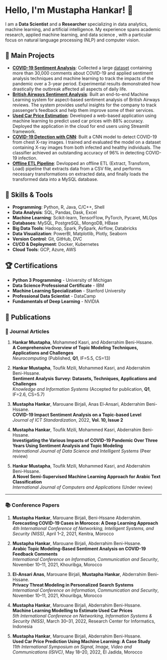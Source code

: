# Hello, I'm Mustapha Hankar! 👋

I am a **Data Scientist** and a **Researcher** specializing in data analytics, machine learning, and artificial intelligence. My experience spans academic research, applied machine learning, and data science , with a particular focus on natural language processing (NLP) and computer vision.

## 🚀 Main Projects

- **[COVID-19 Sentiment Analysis](https://ieeexplore.ieee.org/abstract/document/10255411)**: Collected a large [dataset](https://github.com/HankarM88/Hespress_COVID-19_Dataset) containing more than 30,000 comments about COVID-19 and applied sentiment analysis techniques and machine learning to track the impacts of the pandemic over a 3-year period. Experimental results demonstrated how drastically the outbreak affected all aspects of daily life. 
- **[British Airways Sentiment Analysis](https://github.com/HankarM88/British_Airways_Reviews_Sentiment_Analaysis)**: Built an end-to-end Machine Learning system for aspect-based sentiment analysis of British Airways reviews. The system provides useful insights for the company to track passenger’s feedback and help them improve some of their services. 
- **[Used Car Price Estimation](https://github.com/HankarM88/Used-Car-Price-Prediction)**: Developed a web-based application using machine learning to predict used car prices with 88% accuracy. Deployed the application in the cloud for end users using Streamlit framework. 
- **[COVID-19 Detection with CNN](https://www.kaggle.com/code/hankarmostafa/covid19-detection-from-lungs-x-ray-images)**: Built a CNN model to detect COVID-19 from chest X-ray images. I trained and evaluated the model on a dataset containing X-ray images from both infected and healthy individuals. The classifier achieved an outstanding accuracy of 96% in detecting COVID-19 infection. 
- **[Offline ETL Pipeline](https://github.com/HankarM88/ETL-Pipeline)**: Devlopped an offline ETL (Extract, Transform, Load) pipeline that extracts data from a CSV file, and performs necessary transformations on extracted data, and finally loads the transformed data into a MySQL database. 

## 🔧 Skills & Tools

- **Programming**: Python, R, Java, C/C++, Shell
- **Data Analysis**: SQL, Pandas, Dask, Excel
- **Machine Learning**: Scikit-learn, TensorFlow, PyTorch, Pycaret, MLOps
- **Databases**: MySQL, PostgreSQL, MongoDB, HBase
- **Big Data Tools**: Hadoop, Spark, PySpark, Airflow, Databricks
- **Data Visualization**: PowerBI, Matplotlib, Plotly, Seaborn
- **Version Control**: Git, GitHub, DVC
- **CI/CD & Deployment**: Docker, Kubernetes
- **Cloud Tools**: GCP, Azure, AWS

## 🏆 Certifications
- **Python 3 Programming** - University of Michigan
- **Data Science Professional Certificate** - IBM
- **Machine Learning Specialization** - Stanford University
- **Professional Data Scientist** - DataCamp
- **Fundamentals of Deep Learning** - NVIDIA
## 📄 Publications

### 🧠 Journal Articles

1. **Hankar Mustapha**, Mohammed Kasri, and Abderrahim Beni-Hssane.  
   **A Comprehensive Overview of Topic Modeling Techniques, Applications and Challenges**  
   *Neurocomputing* (Published, **Q1**, IF=5.5, CS=13)

2. **Hankar Mustapha**, Toufik Mzili, Mohammed Kasri, and Abderrahim Beni-Hssane.  
   **Sentiment Analysis Survey: Datasets, Techniques, Applications and Challenges**  
   *Knowledge and Information Systems* (Accepted for publication, **Q1**, IF=2.6, CS=5.7)

3. **Mustapha Hankar**, Marouane Birjali, Anas El-Ansari, Abderrahim Beni-Hssane.  
   **COVID-19 Impact Sentiment Analysis on a Topic-based Level**  
   *Journal of ICT Standardization*, 2022, **Vol. 10, Issue 2**

4. **Mustapha Hankar**, Toufik Mzili, Mohammed Kasri, Abderrahim Beni-Hssane.  
   **Investigating the Various Impacts of COVID-19 Pandemic Over Three Years Using Sentiment Analysis and Topic Modeling**  
   *International Journal of Data Science and Intelligent Systems* (Peer review)

5. **Hankar Mustapha**, Toufik Mzili, Mohammed Kasri, and Abderrahim Beni-Hssane.  
   **A Novel Semi-Supervised Machine Learning Approach for Arabic Text Classification**  
   *International Journal of Computers and Applications* (Under review)

---

### 📚 Conference Papers

1. **Mustapha Hankar**, Marouane Birjali, Beni-Hssane Abderrahim.  
   **Forecasting COVID-19 Cases in Morocco: A Deep Learning Approach**  
   *4th International Conference of Networking, Intelligent Systems, and Security (NISS)*, April 1–2, 2021, Kenitra, Morocco

2. **Mustapha Hankar**, Marouane Birjali, Abderrahim Beni-Hssane.  
   **Arabic Topic Modeling-Based Sentiment Analysis on COVID-19 Feedback Comments**  
   *International Conference on Information, Communication and Security*, November 10–11, 2021, Khouribga, Morocco

3. **El-Ansari Anas**, Marouane Birjali, **Mustapha Hankar**, Abderrahim Beni-Hssane.  
   **Privacy Threat Modeling in Personalized Search Systems**  
   *International Conference on Information, Communication and Security*, November 10–11, 2021, Khouribga, Morocco

4. **Mustapha Hankar**, Marouane Birjali, Abderrahim Beni-Hssane.  
   **Machine Learning Modelling to Estimate Used Car Prices**  
   *5th International Conference on Networking, Information Systems & Security (NISS)*, March 30–31, 2022, Research Center for Informatics, Indonesia

5. **Mustapha Hankar**, Marouane Birjali, Abderrahim Beni-Hssane.  
   **Used Car Price Prediction Using Machine Learning: A Case Study**  
   *11th International Symposium on Signal, Image, Video and Communications (ISIVC)*, May 18–20, 2022, El Jadida, Morocco

